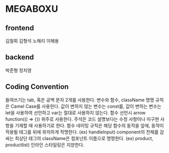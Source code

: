 # MEGABOXU

## frontend
김철회
김형석
노해리
이해용

## backend
박준형
정치영

## Coding Convention
들여쓰기는 tab, 혹은 공백 문자 2개를 사용한다.
변수와 함수, className 명명 규칙은 Camel Case를 사용한다.
값이 변하지 않는 변수는 const를, 값이 변하는 변수는 let을 사용하여 선언하고 var는 절대로 사용하지 않는다.
함수 선언시 arrow function(() => {}) 위주로 사용한다.
주석은 코드 설명보다는 수정 사항이나 미구현 사항을 기재할 때 사용하기로 한다.
함수 네이밍 규칙은 해당 함수의 동작을 앞에, 동작이 적용될 태그를 뒤에 위치하게 작명한다. (ex) handleInput)
component의 전체를 감싸는 최상단 태그의 className은 컴포넌트 이름으로 명명한다. (ex) product, productlist)
인라인 스타일링은 지양한다.

